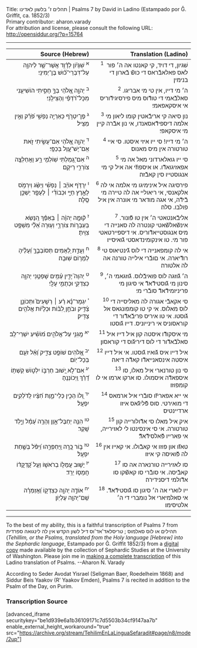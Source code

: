 <html>
<head></head>
<body>
Title: תהלים ז׳ בלשון לאדינו | Psalms 7 by David in Ladino (Estampado por Ǧ. Griffit, ca. 1852/3)<br />
Primary contributor: aharon.varady<br />
For attribution and license, please consult the following URL: <a href="http://opensiddur.org/?p=15764">http://opensiddur.org/?p=15764</a>
<p />
<hr />

<table  class="copyright" style="margin-left: auto;margin-right: auto;" class="dragtable">
<thead><tr><th id="x" style="text-align: right;">Source (Hebrew)</th><th style="text-align: right;">Translation (Ladino)</th></tr></thead>
<tbody>
<tr><td style="vertical-align:top;" width="46%">
<div class="liturgy" lang="he" style="text-align: right;">
<sup>א</sup>&nbsp;שִׁגָּי֗וֹן 
לְדָ֫וִ֥ד 
אֲשֶׁר־שָׁ֥ר לַיהוָ֑ה עַל־דִּבְרֵי־כ֝֗וּשׁ בֶּן־יְמִינִֽי׃
</span></div></td>

<td style="vertical-align:top;" width="53%">
<div class="ladino" lang="lad" style="text-align: right;">
<sup>1</sup>&nbsp; שׁגיון, 
די דויד, 
קי קאנטו אה ה׳ פור לאס פאלאבﬞראס די כושﬞ בﬞארון די בנימין׃
</span></div></td></tr>


<tr><td style="vertical-align:top;" width="46%">
<div class="liturgy" lang="he" style="text-align: right;">
<sup>ב</sup>&nbsp;יְהוָ֣ה אֱ֭לֹהַי 
בְּךָ֣ חָסִ֑יתִי 
הוֹשִׁיעֵ֥נִי מִכָּל־רֹ֝דְפַ֗י וְהַצִּילֵֽנִי׃
</span></div></td>

<td style="vertical-align:top;" width="53%">
<div class="ladino" lang="lad" style="text-align: right;">
<sup>2</sup>&nbsp;ה׳ מי דייו, 
אין טי מי אבריגו. 
סאלבﬞאמי די טודﬞוס מיס פירסיגידﬞוריס אי איסקאפאמי׃
</span></div></td></tr>


<tr><td style="vertical-align:top;" width="46%">
<div class="liturgy" lang="he" style="text-align: right;">
<sup>ג</sup>&nbsp;פֶּן־יִטְרֹ֣ף כְּאַרְיֵ֣ה נַפְשִׁ֑י 
פֹּ֝רֵ֗ק וְאֵ֣ין מַצִּֽיל׃
</span></div></td>

<td style="vertical-align:top;" width="53%">
<div class="ladino" lang="lad" style="text-align: right;">
<sup>3</sup>&nbsp;נון סיאה קי אריבﬞאטין קומו ליאון מי אלמה דיספידﬞאסאנדו, 
אי נון אבﬞרה קיין מי איסקאפי׃
</span></div></td></tr>


<tr><td style="vertical-align:top;" width="46%">
<div class="liturgy" lang="he" style="text-align: right;">
<sup>ד</sup>&nbsp;יְהוָ֣ה אֱ֭לֹהַי 
אִם־עָשִׂ֣יתִי זֹ֑את 
אִֽם־יֶשׁ־עָ֥וֶל בְּכַפָּֽי׃
</span></div></td>

<td style="vertical-align:top;" width="53%">
<div class="ladino" lang="lad" style="text-align: right;">
<sup>4</sup>&nbsp;ה׳ מי דייו! 
סי ייו איזי איסטו. 
סי איי טורטורה אין מיס מאנוס׃
</span></div></td></tr>


<tr><td style="vertical-align:top;" width="46%">
<div class="liturgy" lang="he" style="text-align: right;">
<sup>ה</sup>&nbsp;אִם־גָּ֭מַלְתִּי שֽׁוֹלְמִ֥י רָ֑ע 
וָאֲחַלְּצָ֖ה צוֹרְרִ֣י רֵיקָֽם׃
</span></div></td>

<td style="vertical-align:top;" width="53%">
<div class="ladino" lang="lad" style="text-align: right;">
<sup>5</sup>&nbsp;סי ייו גואלארדוני מאל אה מי אפאזיגואדﬞו. 
או איספוזﬞי אה איל קי מי אנגוסטייו סין קאבﬞזה׃
</span></div></td></tr>


<tr><td style="vertical-align:top;" width="46%">
<div class="liturgy" lang="he" style="text-align: right;">
<sup>ו</sup>&nbsp;יִֽרַדֹּ֥ף אוֹיֵ֨ב ׀ נַפְשִׁ֡י וְיַשֵּׂ֗ג 
וְיִרְמֹ֣ס לָאָ֣רֶץ חַיָּ֑י 
וּכְבוֹדִ֓י ׀ לֶעָפָ֖ר יַשְׁכֵּ֣ן סֶֽלָה׃
</span></div></td>

<td style="vertical-align:top;" width="53%">
<div class="ladino" lang="lad" style="text-align: right;">
<sup>6</sup>&nbsp;פירסיגה איל אינימיגו מי אלמה אי לה אלקאנסי, 
אי ריאוליי אה לה טיירה מי בﬞידﬞה, 
אי אגה מודאר מי אונרה אין איל פולבו. סלה׃
</span></div></td></tr>


<tr><td style="vertical-align:top;" width="46%">
<div class="liturgy" lang="he" style="text-align: right;">
<sup>ז</sup>&nbsp;ק֘וּמָ֤ה יְהוָ֨ה ׀ בְּאַפֶּ֗ךָ הִ֭נָּשֵׂא 
בְּעַבְר֣וֹת צוֹרְרָ֑י 
וְע֥וּרָה אֵ֝לַ֗י 
מִשְׁפָּ֥ט צִוִּֽיתָ׃
</span></div></td>

<td style="vertical-align:top;" width="53%">
<div class="ladino" lang="lad" style="text-align: right;">
<sup>7</sup>&nbsp;אליבﬞאנטאטי ה׳ אין טו פﬞונור. 
אינשﬞאלשﬞאטי קונטרה לה סאנייה די מיס אנגוסטייאדﬞוריס. 
אי דיספיירטאטי פור מי. 
טו אינקומינדאסטי גﬞואיסייו׃
</span></div></td></tr>


<tr><td style="vertical-align:top;" width="46%">
<div class="liturgy" lang="he" style="text-align: right;">
<sup>ח</sup>&nbsp;וַעֲדַ֣ת לְ֭אֻמִּים תְּסוֹבְבֶ֑ךָּ 
וְ֝עָלֶ֗יהָ לַמָּר֥וֹם שֽׁוּבָה׃
</span></div></td>

<td style="vertical-align:top;" width="53%">
<div class="ladino" lang="lad" style="text-align: right;">
<sup>8</sup>&nbsp;אי לה קומפאנייה די לוס גﬞינטיאוס טי רודﬞיארה. 
אי םובﬞרי אילייה טורנה אה לה אלטורה׃
</span></div></td></tr>


<tr><td style="vertical-align:top;" width="46%">
<div class="liturgy" lang="he" style="text-align: right;">
<sup>ט</sup>&nbsp;יְהוָה֮ יָדִ֪ין עַ֫מִּ֥ים 
שָׁפְטֵ֥נִי יְהוָ֑ה 
כְּצִדְקִ֖י וּכְתֻמִּ֣י עָלָֽי׃
</span></div></td>

<td style="vertical-align:top;" width="53%">
<div class="ladino" lang="lad" style="text-align: right;">
<sup>9</sup>&nbsp;ה׳ גﬞוזגה לוס פואיבﬞלוס. 
גﬞוזגאמי ה׳, 
סינון מי גﬞוסטידﬞאדﬞ אי סיגון מי פריניזמידﬞאדﬞ סובﬞרי מי׃
</span></div></td></tr>


<tr><td style="vertical-align:top;" width="46%">
<div class="liturgy" lang="he" style="text-align: right;">
<sup>י</sup>&nbsp;יִגְמָר־נָ֬א רַ֨ע ׀ רְשָׁעִים֮ 
וּתְכוֹנֵ֪ן צַ֫דִּ֥יק 
וּבֹחֵ֣ן לִ֭בּ֗וֹת וּכְלָי֗וֹת 
אֱלֹהִ֥ים צַדִּֽיק׃
</span></div></td>

<td style="vertical-align:top;" width="53%">
<div class="ladino" lang="lad" style="text-align: right;">
<sup>10</sup>&nbsp;סי אקאבﬞי אגורה לה מאליסייה די לוס מאלוס. 
אי קי טו קומפונגאס אל גﬞוסטו. 
אי טו איריס פריבﬞאדﬞור די קוראסוניס אי רינייוניס. 
דייו גﬞוסטו׃
</span></div></td></tr>


<tr><td style="vertical-align:top;" width="46%">
<div class="liturgy" lang="he" style="text-align: right;">
<sup>יא</sup>&nbsp;מָֽגִנִּ֥י עַל־אֱלֹהִ֑ים מ֝וֹשִׁ֗יעַ יִשְׁרֵי־לֵֽב׃
</span></div></td>

<td style="vertical-align:top;" width="53%">
<div class="ladino" lang="lad" style="text-align: right;">
<sup>11</sup>&nbsp;מי איסקודﬞו איסטה קון איל דייו איל סאלבﬞאדﬞור די לוס דיריגﬞוס די קוראסון׃
</span></div></td></tr>


<tr><td style="vertical-align:top;" width="46%">
<div class="liturgy" lang="he" style="text-align: right;">
<sup>יב</sup>&nbsp;אֱ֭לֹהִים שׁוֹפֵ֣ט צַדִּ֑יק 
וְ֝אֵ֗ל זֹעֵ֥ם בְּכָל־יֽוֹם׃
</span></div></td>

<td style="vertical-align:top;" width="53%">
<div class="ladino" lang="lad" style="text-align: right;">
<sup>12</sup>&nbsp;איל דייו איס גﬞואיז גﬞוסטו. 
אי איל דייו איסטה אינסאנייאדﬞו קאדﬞה דיאה׃
</span></div></td></tr>


<tr><td style="vertical-align:top;" width="46%">
<div class="liturgy" lang="he" style="text-align: right;">
<sup>יג</sup>&nbsp;אִם־לֹ֣א יָ֭שׁוּב 
חַרְבּ֣וֹ יִלְט֑וֹשׁ 
קַשְׁתּ֥וֹ דָ֝רַ֗ךְ וַֽיְכוֹנְנֶֽהָ׃
</span></div></td>

<td style="vertical-align:top;" width="53%">
<div class="ladino" lang="lad" style="text-align: right;">
<sup>13</sup>&nbsp;סי נון טורנארי איל מאלו, 
סו איספאדﬞה איסמולו. 
סו ארקו ארמו אי לו קומפוזו׃
</span></div></td></tr>


<tr><td style="vertical-align:top;" width="46%">
<div class="liturgy" lang="he" style="text-align: right;">
<sup>יד</sup>&nbsp;וְ֭לוֹ הֵכִ֣ין כְּלֵי־מָ֑וֶת 
חִ֝צָּ֗יו לְֽדֹלְקִ֥ים יִפְעָֽל׃
</span></div></td>

<td style="vertical-align:top;" width="53%">
<div class="ladino" lang="lad" style="text-align: right;">
<sup>14</sup>&nbsp;אי ייא אפאריזﬞו סובﬞרי איל ארמאס די מואירטי. 
סוס פﬞליגﬞאס איזו ארדיינטיס׃
</span></div></td></tr>


<tr><td style="vertical-align:top;" width="46%">
<div class="liturgy" lang="he" style="text-align: right;">
<sup>טו</sup>&nbsp;הִנֵּ֥ה יְחַבֶּל־אָ֑וֶן 
וְהָרָ֥ה עָ֝מָ֗ל 
וְיָ֣לַד שָֽׁקֶר׃
</span></div></td>

<td style="vertical-align:top;" width="53%">
<div class="ladino" lang="lad" style="text-align: right;">
<sup>15</sup>&nbsp;איק איל מאלו סי אדﬞולורייה קון טורטורה. 
אי סי אינסינטו לי לאזירייה, 
אי פארייו פﬞאלסידﬞאדﬞ׃
</span></div></td></tr>


<tr><td style="vertical-align:top;" width="46%">
<div class="liturgy" lang="he" style="text-align: right;">
<sup>טז</sup>&nbsp;בּ֣וֹר כָּ֭רָֽה וַֽיַּחְפְּרֵ֑הוּ 
וַ֝יִּפֹּ֗ל בְּשַׁ֣חַת יִפְעָֽל׃
</span></div></td>

<td style="vertical-align:top;" width="53%">
<div class="ladino" lang="lad" style="text-align: right;">
<sup>16</sup>&nbsp;טאזﬞו און פוזו אי קאבﬞולו. 
אי קאייו אין לה פﬞואיסה קי איזו׃
</span></div></td></tr>


<tr><td style="vertical-align:top;" width="46%">
<div class="liturgy" lang="he" style="text-align: right;">
<sup>יז</sup>&nbsp;יָשׁ֣וּב עֲמָל֣וֹ בְרֹאשׁ֑וֹ 
וְעַ֥ל קָ֝דְקֳד֗וֹ חֲמָס֥וֹ יֵרֵֽד׃
</span></div></td>

<td style="vertical-align:top;" width="53%">
<div class="ladino" lang="lad" style="text-align: right;">
<sup>17</sup>&nbsp;סו לאזירייה טורנארה אה סו קאבﬞיסה. 
אי סובﬞרי סו קאשﬞקו סו אדﬞולמי דיסנידירה׃
</span></div></td></tr>


<tr><td style="vertical-align:top;" width="46%">
<div class="liturgy" lang="he" style="text-align: right;">
<sup>יח</sup>&nbsp;אוֹדֶ֣ה יְהוָ֣ה כְּצִדְק֑וֹ 
וַ֝אֲזַמְּרָ֗ה שֵֽׁם־יְהוָ֥ה עֶלְיֽוֹן׃
</span></div></td>

<td style="vertical-align:top;" width="53%">
<div class="ladino" lang="lad" style="text-align: right;">
<sup>18</sup>&nbsp;ייו לוארי אה ה׳ סיגון סו גﬞוסטידﬞאדﬞ. 
אי סאלמיארי אל נומברי די ה׳ אלטיסימו׃ 
</span></div></td>
</tr>
</tbody></table>

<hr />

To the best of my ability, this is a faithful transcription of Psalms 7 from תהילים או לוס סאלמוס ; טריסלאד'אד'וס דיל לשון הקדש אין לה לינגואה ספרדית (<em>Tehillim, or the Psalms, translated from the Holy language [Hebrew] into the Sephardic language</em>, Estampado por Ǧ. Griffit 1852/3) from a <a href="http://digitalcollections.lib.washington.edu/cdm/compoundobject/collection/p16786coll3/id/2453/rec/">digital copy</a> made available by the collection of Sephardic Studies at the University of Washington. Please join me in <a href="https://he.wikisource.org/wiki/%D7%9E%D7%A4%D7%AA%D7%97:Tehilim,_o_los_Salmos,_trezladados_del_leshon_ha-%E1%B8%B3odesh_en_la_lingua_Sefaradit.pdf">making a complete transcription</a> of this Ladino translation of Psalms. --Aharon N. Varady

According to Seder Avodat Yisrael (Seligman Baer, Roedelheim 1868) and Siddur Beis Yaakov (R' Yaakov Emden), Psalms 7 is recited in addition to the Psalm of the Day, on Purim.

<h3>Transcription Source</h3>

[advanced_iframe securitykey="be1d939e6a1b36109171c7d5503b34cf9147aa7b" enable_external_height_workaround="true" src="https://archive.org/stream/TehilimEnLaLinguaSefaradit#page/n8/mode/2up"]
</body>
</html>